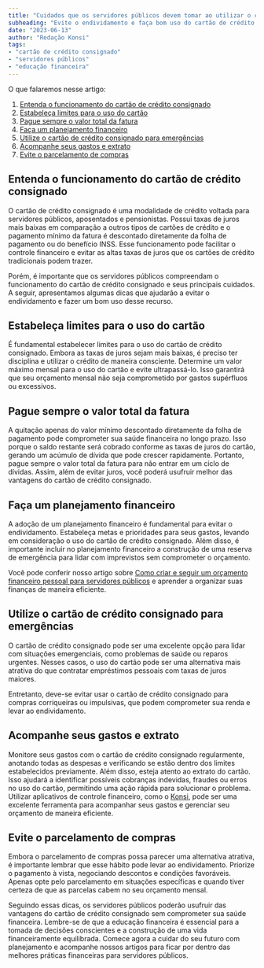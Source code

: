 ```yaml
---
title: "Cuidados que os servidores públicos devem tomar ao utilizar o cartão de crédito consignado"
subheading: "Evite o endividamento e faça bom uso do cartão de crédito consignado com estas dicas essenciais"
date: "2023-06-13"
author: "Redação Konsi"
tags:
- "cartão de crédito consignado"
- "servidores públicos"
- "educação financeira"
---
```


O que falaremos nesse artigo:

1. [Entenda o funcionamento do cartão de crédito consignado](#entenda-funcionamento)
2. [Estabeleça limites para o uso do cartão](#estabeleça-limites)
3. [Pague sempre o valor total da fatura](#pague-valor-total)
4. [Faça um planejamento financeiro](#planejamento-financeiro)
5. [Utilize o cartão de crédito consignado para emergências](#emergências)
6. [Acompanhe seus gastos e extrato](#acompanhe-gastos)
7. [Evite o parcelamento de compras](#evite-parcelamento)

## Entenda o funcionamento do cartão de crédito consignado<a id="entenda-funcionamento"></a>

O cartão de crédito consignado é uma modalidade de crédito voltada para servidores públicos, aposentados e pensionistas. Possui taxas de juros mais baixas em comparação a outros tipos de cartões de crédito e o pagamento mínimo da fatura é descontado diretamente da folha de pagamento ou do benefício INSS. Esse funcionamento pode facilitar o controle financeiro e evitar as altas taxas de juros que os cartões de crédito tradicionais podem trazer.

Porém, é importante que os servidores públicos compreendam o funcionamento do cartão de crédito consignado e seus principais cuidados. A seguir, apresentamos algumas dicas que ajudarão a evitar o endividamento e fazer um bom uso desse recurso.

## Estabeleça limites para o uso do cartão<a id="estabeleça-limites"></a>

É fundamental estabelecer limites para o uso do cartão de crédito consignado. Embora as taxas de juros sejam mais baixas, é preciso ter disciplina e utilizar o crédito de maneira consciente. Determine um valor máximo mensal para o uso do cartão e evite ultrapassá-lo. Isso garantirá que seu orçamento mensal não seja comprometido por gastos supérfluos ou excessivos.

## Pague sempre o valor total da fatura<a id="pague-valor-total"></a>

A quitação apenas do valor mínimo descontado diretamente da folha de pagamento pode comprometer sua saúde financeira no longo prazo. Isso porque o saldo restante será cobrado conforme as taxas de juros do cartão, gerando um acúmulo de dívida que pode crescer rapidamente. Portanto, pague sempre o valor total da fatura para não entrar em um ciclo de dívidas. Assim, além de evitar juros, você poderá usufruir melhor das vantagens do cartão de crédito consignado.

## Faça um planejamento financeiro<a id="planejamento-financeiro"></a>

A adoção de um planejamento financeiro é fundamental para evitar o endividamento. Estabeleça metas e prioridades para seus gastos, levando em consideração o uso do cartão de crédito consignado. Além disso, é importante incluir no planejamento financeiro a construção de uma reserva de emergência para lidar com imprevistos sem comprometer o orçamento.

Você pode conferir nosso artigo sobre [Como criar e seguir um orçamento financeiro pessoal para servidores públicos](https://konsi.com.br/postagens/como-criar-e-seguir-um-oramento-financeiro-pessoal-para-servidores-pblicos) e aprender a organizar suas finanças de maneira eficiente.

## Utilize o cartão de crédito consignado para emergências<a id="emergências"></a>

O cartão de crédito consignado pode ser uma excelente opção para lidar com situações emergenciais, como problemas de saúde ou reparos urgentes. Nesses casos, o uso do cartão pode ser uma alternativa mais atrativa do que contratar empréstimos pessoais com taxas de juros maiores. 

Entretanto, deve-se evitar usar o cartão de crédito consignado para compras corriqueiras ou impulsivas, que podem comprometer sua renda e levar ao endividamento.

## Acompanhe seus gastos e extrato<a id="acompanhe-gastos"></a>

Monitore seus gastos com o cartão de crédito consignado regularmente, anotando todas as despesas e verificando se estão dentro dos limites estabelecidos previamente. Além disso, esteja atento ao extrato do cartão. Isso ajudará a identificar possíveis cobranças indevidas, fraudes ou erros no uso do cartão, permitindo uma ação rápida para solucionar o problema. Utilizar aplicativos de controle financeiro, como o [Konsi](https://konsi.com.br/), pode ser uma excelente ferramenta para acompanhar seus gastos e gerenciar seu orçamento de maneira eficiente.

## Evite o parcelamento de compras<a id="evite-parcelamento"></a>

Embora o parcelamento de compras possa parecer uma alternativa atrativa, é importante lembrar que esse hábito pode levar ao endividamento. Priorize o pagamento à vista, negociando descontos e condições favoráveis. Apenas opte pelo parcelamento em situações específicas e quando tiver certeza de que as parcelas cabem no seu orçamento mensal.

Seguindo essas dicas, os servidores públicos poderão usufruir das vantagens do cartão de crédito consignado sem comprometer sua saúde financeira. Lembre-se de que a educação financeira é essencial para a tomada de decisões conscientes e a construção de uma vida financeiramente equilibrada. Comece agora a cuidar do seu futuro com planejamento e acompanhe nossos artigos para ficar por dentro das melhores práticas financeiras para servidores públicos.